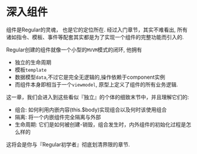 # 深入组件

组件是Regular的灵魂， 也是它的定位所在. 经过入门章节，其实不难看出, 所有诸如指令、模板、事件等配套其实都是为了实现一个组件的完整功能而引入的.


Regular创建的组件就像一个小型的`MVVM`模式的闭环, 他拥有

- 独立的生命周期
- 模板`template`
- 数据模型`data`,不过它是完全无逻辑的,操作依赖于component实例
- 而组件本身即相当于一个`viewmodel`, 原型上定义了组件的所有业务逻辑. 


这一章，我们会进入到这些看似『独立』的个体的细致末节中，并且理解它们的:

- 组合: 如何利用内嵌内容(this.$body)实现组合以及何时该使用组合
- 隔离: 将一个内嵌组件完全隔离与外部
- 生命周期: 它们是如何被创建-销毁，组合发生时，内外组件的初始化过程是怎么样的



这将会是你与『Regular初学者』彻底划清界限的章节. 
